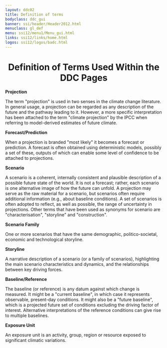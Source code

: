 ```yaml
---
layout: ddc02
title: Definition of terms
bodyclass: ddc_gui
banner: ssi/header/Header2012.html
menuclass: gl_def
menu: ssi12/menu1/Menu_gui.html
links: ssi12/links/home.html
logos: ssi12/logos/badc.html
---
```

 <div id="pagetitle">
 <h1 align="center">Definition of Terms Used Within the DDC Pages</h1>
 </div>
 <!-- End of Page Title Block -->
 
 <p></p>
 
 
 <p><b>Projection</b>
 <p> The term "projection" is used in two senses in the climate change literature. In general usage,
 a projection can be regarded as any description of the future and the pathway leading to it.
 However, a more specific interpretation has been attached to the term "climate projection" by
 the IPCC when referring to model-derived estimates of future climate.</p>
 
 <p></p>
 
 <p><b>Forecast/Prediction</b></p>
 <p> When a projection is branded "most likely" it becomes a forecast or prediction. A forecast is
 often obtained using deterministic models, possibly a set of these, outputs of which can enable
 some level of confidence to be attached to projections.</p>
 
 <p></p>
 
 <p><a name="anchorDefScenario"</a><b>Scenario</b></p>
 <p> A scenario is a coherent, internally consistent and plausible description of a possible
 future state of the world. It is not a forecast; rather, each scenario is one alternative image
 of how the future can unfold. A projection may serve as the raw material for a scenario, but
 scenarios often require additional information (e.g., about baseline conditions). A set of
 scenarios is often adopted to reflect, as well as possible, the range of uncertainty in projections.
 Other terms that have been used as synonyms for scenario are "characterisation", "storyline"
 and "construction".</p>
 
 <p></p>
 
 <p><b>Scenario Family</b></p>
 <p> One or more scenarios that have the same demographic, politico-societal, economic and
 technological storyline.</p>
 
 <p></p>
 
 <p><b>Storyline</b></p>
 <p> A narrative description of a scenario (or a family of scenarios), highlighting the main
 scenario characteristics and dynamics, and the relationships between key driving forces.</p>
 
 <p></p>
 
 <p><b>Baseline/Reference</b></p>
 <p> The baseline (or reference) is any datum against which change is measured. It might be a
 "current baseline", in which case it represents observable, present-day conditions. It might also
 be a "future baseline", which is a projected future set of conditions excluding the driving factor
 of interest. Alternative interpretations of the reference conditions can give rise to multiple
 baselines.</p>
 
 <p><a name="anchorDefExposureUnit"</a><b>Exposure Unit</b></p>
 <p> An exposure unit is an activity, group, region or resource exposed to significant climatic variations.
 </p>
 
 
 
 
 <p>&nbsp;</p>
 
 <!-- end of center column -->
